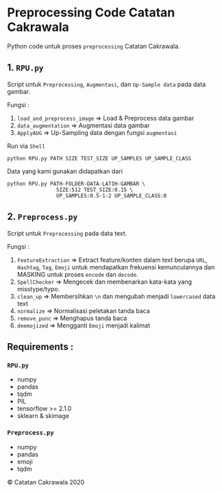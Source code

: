 # Preprocessing Code Catatan Cakrawala
Python code untuk proses `preprocessing` Catatan Cakrawala.

## 1. `RPU.py`
Script untuk `Preprocessing`, `Augmentasi`, dan `Up-Sample data` pada data gambar.

Fungsi :
1. `load_and_preprocess_image` => Load & Preprocess data gambar
2. `data_augmentation` => Augmentasi data gambar
3. `ApplyAUG` => Up-Sampling data dengan fungsi `augmentasi`

Run via `Shell`
```
python RPU.py PATH SIZE TEST_SIZE UP_SAMPLES UP_SAMPLE_CLASS
```
Data yang kami gunakan didapatkan dari
```
python RPU.py PATH-FOLDER-DATA-LATIH-GAMBAR \
                SIZE:512 TEST_SIZE:0.15 \
                UP_SAMPLES:0.5-1-2 UP_SAMPLE_CLASS:0
```

## 2. `Preprocess.py`
Script untuk `Preprocessing` pada data text.

Fungsi :
1. `FeatureExtraction` => Extract feature/konten dalam text berupa `URL`, `Hashtag`, `Tag`, `Emoji` untuk mendapatkan frekuensi kemunculannya dan MASKING untuk proses `encode` dan `decode`.
2. `SpellChecker` => Mengecek dan membenarkan kata-kata yang misstype/typo.
3. `clean_up` => Membersihkan `\n` dan mengubah menjadi `lowercased` data text
4. `normalize` => Normalisasi peletakan tanda baca
5. `remove_punc` => Menghapus tanda baca
6. `deemojized` => Mengganti `Emoji` menjadi kalimat 

## Requirements :
### `RPU.py`
   * numpy
   * pandas
   * tqdm
   * PIL
   * tensorflow >= 2.1.0
   * sklearn & skimage
### `Preprocess.py`
   * numpy
   * pandas
   * emoji
   * tqdm

 © Catatan Cakrawala 2020